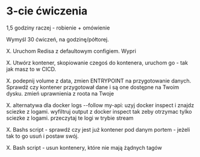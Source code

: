 # 3-cie ćwiczenia

1,5 godziny raczej - robienie + omówienie

Wymyśl 30 ćwiczeń, na godzinę/półtorej.


X. Uruchom Redisa z defaultowym configiem. Wypri

X. Utwórz kontener, skopiowanie czegoś do kontenera, uruchom go - tak jak masz to w CICD.

X. podepnij volume z data, zmien ENTRYPOINT na przygotowanie danych. Sprawdź czy kontener przygotował dane i są one dostępne na Twoim dysku. zmień uprawnienia z roota na Twoje

X. alternatywa dla docker logs --follow my-api: uzyj docker inspect i znajdz sciezke z logami. wyfiltruj output z docker inspect tak zeby otrzymac tylko sciezke z logami. przeczytaj te logi w trybie stream 

X.  Bashs script - sprawdź czy jest już kontener pod danym portem - jeżeli tak to go usuń i postaw swój.

X. Bash script - usun kontenery, które nie mają żądnych tagów